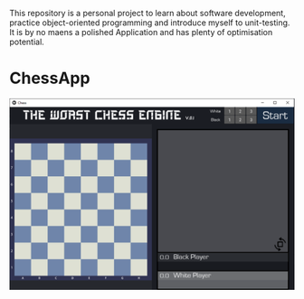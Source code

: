 This repository is a personal project to learn about software development, practice object-oriented programming and introduce myself to unit-testing. It is by no maens a polished Application and has plenty of optimisation potential.

# ChessApp
![ChessApp](graphics/ChessApp.png)

